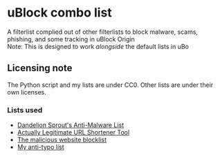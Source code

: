 # uBlock combo list
A filterlist complied out of other filterlists to block malware, scams, phishing, and some tracking in uBlock Origin <br>
Note: This is designed to work _alongside_ the default lists in uBo

## Licensing note
The Python script and my lists are under CC0. Other lists are under their own licenses.

### Lists used
- [Dandelion Sprout's Anti-Malware List](https://github.com/DandelionSprout/adfilt)
- [Actually Legitimate URL Shortener Tool](https://github.com/DandelionSprout/adfilt)
- [The malicious website blocklist](https://github.com/iam-py-test/my_filters_001)
- [My anti-typo list](https://github.com/iam-py-test/my_filters_001)
